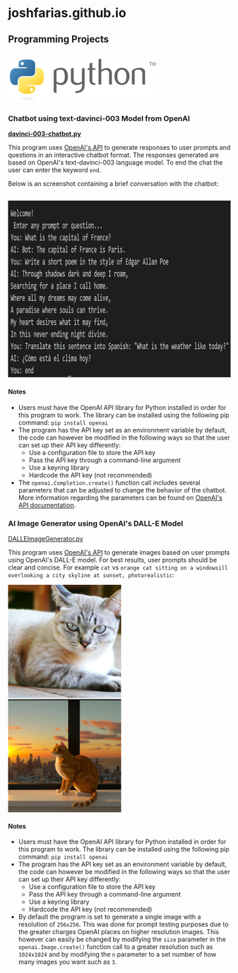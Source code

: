 # joshfarias.github.io

## Programming Projects

<h2>
  <img src="https://github.com/joshfarias/Python/raw/main/images/python-logo.png" height="100">
</h2>

<h3>Chatbot using text-davinci-003 Model from OpenAI</h3>
<p><a href="https://github.com/joshfarias/Python/blob/main/src/davinci-003-chatbot.py"><strong>davinci-003-chatbot.py</strong></a></p>
<p>This program uses <a href="https://openai.com/blog/openai-api">OpenAI's API</a> to generate responses to user prompts and questions in an interactive chatbot format. The responses generated are based on OpenAI's text-davinci-003 language model. To end the chat the user can enter the keyword <code>end</code>.</p>
<p>Below is an screenshot containing a brief conversation with the chatbot:</p>

<h2>
<img src="https://github.com/joshfarias/Python/blob/main/images/davinci-003-chatbot.png" alt="python logo" height="400">
</h2>

<h4>Notes</h4>
<ul>
<li>Users must have the OpenAI API library for Python installed in order for this program to work. The library can be installed using the following pip command: <code>pip install openai</code></li>
<li>The program has the API key set as an environment variable by default, the code can however be modified in the following ways so that the user can set up their API key differently:
  <ul>
  <li>Use a configuration file to store the API key</li>
  <li>Pass the API key through a command-line argument</li>
  <li>Use a keyring library</li>
  <li>Hardcode the API key (not recommended)</li>
  </ul>
</li>
<li>The <code>openai.Completion.create()</code> function call includes several parameters that can be adjusted to change the behavior of the chatbot. More information regarding the parameters can be found on <a href="https://platform.openai.com/docs/api-reference/completions/create">OpenAI's API documentation</a>.</li>
</ul>

<h3>AI Image Generator using OpenAI's DALL-E Model</h3>
<p><a href="https://github.com/joshfarias/Python/blob/main/src/DALLEImageGenerator.py">DALLEImageGenerator.py</a></p>
<p>This program uses <a href="https://openai.com/blog/openai-api">OpenAI's API</a> to generate images based on user prompts using OpenAI's DALL-E model. For best results, user prompts should be clear and concise. For example <code>cat</code> vs <code>orange cat sitting on a windowsill overlooking a city skyline at sunset, photorealistic</code>:</p>

<p><img src="https://github.com/joshfarias/Python/blob/main/images/cat.png" alt="Orange Cat"> <img src="https://github.com/joshfarias/Python/blob/main/images/better-cat-prompt.png" alt="Orange Cat Sitting on Windowsill"></p>

<h4>Notes</h4>
<ul>
<li>Users must have the OpenAI API library for Python installed in order for this program to work. The library can be installed using the following pip command: <code>pip install openai</code></li>
<li>The program has the API key set as an environment variable by default, the code can however be modified in the following ways so that the user can set up their API key differently:
  <ul>
    <li>Use a configuration file to store the API key</li>
    <li>Pass the API key through a command-line argument</li>
    <li>Use a keyring library</li>
    <li>Hardcode the API key (not recommended)</li>
  </ul>
</li>
<li>By default the program is set to generate a single image with a resolution of <code>256x256</code>. This was done for prompt testing purposes due to the greater charges OpenAI places on higher resolution images. This however can easily be changed by modifying the <code>size</code> parameter in the <code>openai.Image.create()</code> function call to a greater resolution such as <code>1024x1024</code> and by modifying the <code>n</code> parameter to a set number of how many images you want such as <code>3</code>.</li>
</ul>
